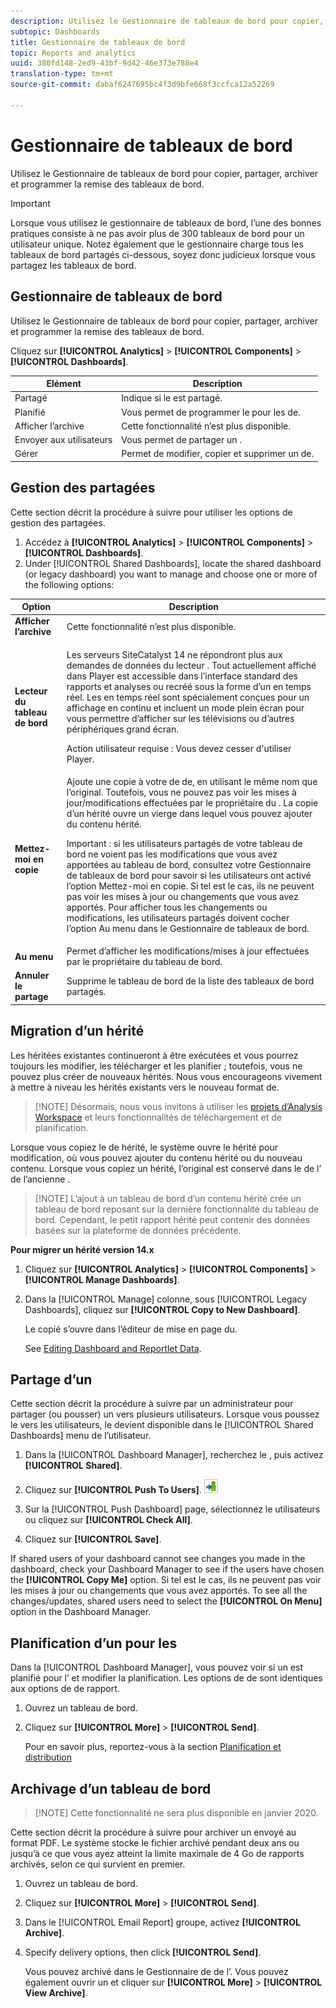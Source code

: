 ```yaml
---
description: Utilisez le Gestionnaire de tableaux de bord pour copier, partager, archiver et programmer la remise des tableaux de bord.
subtopic: Dashboards
title: Gestionnaire de tableaux de bord
topic: Reports and analytics
uuid: 380fd148-2ed9-43bf-9d42-46e373e788e4
translation-type: tm+mt
source-git-commit: dabaf6247695bc4f3d9bfe668f3ccfca12a52269

---
```



# Gestionnaire de tableaux de bord

Utilisez le Gestionnaire de tableaux de bord pour copier, partager, archiver et programmer la remise des tableaux de bord.

>[!IMPORTANT]
>
>Lorsque vous utilisez le gestionnaire de tableaux de bord, l’une des bonnes pratiques consiste à ne pas avoir plus de 300 tableaux de bord pour un utilisateur unique. Notez également que le gestionnaire charge tous les tableaux de bord partagés ci-dessous, soyez donc judicieux lorsque vous partagez les tableaux de bord.

## Gestionnaire de tableaux de bord

Utilisez le Gestionnaire de tableaux de bord pour copier, partager, archiver et programmer la remise des tableaux de bord.

Cliquez sur **[!UICONTROL Analytics]** > **[!UICONTROL Components]** > **[!UICONTROL Dashboards]**.

| Elément | Description |
|--- |--- |
| Partagé | Indique si le  est partagé. |
| Planifié | Vous permet de programmer le  pour les  de. |
| Afficher l’archive | Cette fonctionnalité n’est plus disponible. |
| Envoyer aux utilisateurs | Vous permet de partager un . |
| Gérer | Permet de modifier, copier et supprimer un  de. |

## Gestion des  partagées

Cette section décrit la procédure à suivre pour utiliser les options de gestion des  partagées.

1. Accédez à **[!UICONTROL Analytics]** > **[!UICONTROL Components]** > **[!UICONTROL Dashboards]**.
1. Under [!UICONTROL Shared Dashboards], locate the shared dashboard (or legacy dashboard) you want to manage and choose one or more of the following options:

<table id="choicetable_857E0E816D63404683D4E24DC8D7FC69"> 
 <thead class="chhead sthead"> 
  <th class="choptionhd"> Option </th> 
  <th class="chdeschd"> Description </th> 
 </thead> 
 <tr class="chrow strow"> 
  <td class="choption"><strong>Afficher l’archive</strong></td> 
  <td class="chdesc stentry"> Cette fonctionnalité n’est plus disponible. </td> 
 </tr> 
 <tr class="chrow strow"> 
  <td class="choption"><strong>Lecteur du tableau de bord</strong></td> 
  <td class="chdesc stentry"> <p>Les serveurs SiteCatalyst 14 ne répondront plus aux demandes de données du lecteur . Tout actuellement affiché dans  Player est accessible dans l’interface standard des rapports et analyses ou recréé sous la forme d’un  en temps réel. Les  en temps réel sont spécialement conçues pour un affichage en continu et incluent un mode plein écran pour vous permettre d’afficher sur les télévisions ou d’autres périphériques grand écran. </p> <p>Action utilisateur requise : Vous devez cesser d'utiliser  Player. </p> </td> 
 </tr> 
 <tr class="chrow strow"> 
  <td class="choption"><strong>Mettez-moi en copie</strong></td> 
  <td class="chdesc stentry"> Ajoute une copie à votre  de  de, en utilisant le même nom que l’original. Toutefois, vous ne pouvez pas voir les mises à jour/modifications effectuées par le propriétaire du . La copie d’un hérité  ouvre un  vierge dans lequel vous pouvez ajouter du contenu hérité. <p>Important : si les utilisateurs partagés de votre tableau de bord ne voient pas les modifications que vous avez apportées au tableau de bord, consultez votre Gestionnaire de tableaux de bord pour savoir si les utilisateurs ont activé l’option <span class="uicontrol">Mettez-moi en copie</span>. Si tel est le cas, ils ne peuvent pas voir les mises à jour ou changements que vous avez apportés. Pour afficher tous les changements ou modifications, les utilisateurs partagés doivent cocher l’option <span class="uicontrol">Au menu</span> dans le Gestionnaire de tableaux de bord. </p> </td> 
 </tr> 
 <tr class="chrow strow"> 
  <td class="choption"><strong>Au menu</strong></td> 
  <td class="chdesc stentry"> Permet d’afficher les modifications/mises à jour effectuées par le propriétaire du tableau de bord. </td> 
 </tr> 
 <tr class="chrow strow"> 
  <td class="choption"><strong>Annuler le partage</strong></td> 
  <td class="chdesc stentry"> Supprime le tableau de bord de la liste des tableaux de bord partagés. </td> 
 </tr> 
</table>

## Migration d’un hérité 

Les  héritées existantes continueront à être exécutées et vous pourrez toujours les modifier, les télécharger et les planifier ; toutefois, vous ne pouvez plus créer de nouveaux  hérités. Nous vous encourageons vivement à mettre à niveau les hérités existants vers le nouveau format  de.

>[!NOTE] Désormais, nous vous invitons à utiliser les [projets d’Analysis Workspace](https://marketing.adobe.com/resources/help/fr_FR/analytics/analysis-workspace/) et leurs fonctionnalités de téléchargement et de planification.

Lorsque vous copiez le  de hérité, le système ouvre le hérité pour modification, où vous pouvez ajouter du contenu hérité ou du nouveau contenu. Lorsque vous copiez un hérité, l’original est conservé dans le de l’ de l’ancienne .

>[!NOTE] L’ajout à un tableau de bord d’un contenu hérité crée un tableau de bord reposant sur la dernière fonctionnalité du tableau de bord. Cependant, le petit rapport hérité peut contenir des données basées sur la plateforme de données précédente.

**Pour migrer un hérité version 14.x**

1. Cliquez sur **[!UICONTROL Analytics]** > **[!UICONTROL Components]** > **[!UICONTROL Manage Dashboards]**.
1. Dans la [!UICONTROL Manage] colonne, sous [!UICONTROL Legacy Dashboards], cliquez sur **[!UICONTROL Copy to New Dashboard]**.

   Le  copié s’ouvre dans l’éditeur de mise en page  du.

   See [Editing Dashboard and Reportlet Data](/help/analyze/reports-analytics/dashboard.md).

## Partage d’un 

Cette section décrit la procédure à suivre par un administrateur pour partager (ou pousser) un vers plusieurs utilisateurs. Lorsque vous poussez le  vers les utilisateurs, le  devient disponible dans le [!UICONTROL Shared Dashboards] menu de l’utilisateur.

1. Dans la [!UICONTROL Dashboard Manager], recherchez le , puis activez **[!UICONTROL Shared]**.
1. Cliquez sur **[!UICONTROL Push To Users]**.  ![](assets/push.png)

1. Sur la [!UICONTROL Push Dashboard] page, sélectionnez le  utilisateurs ou cliquez sur **[!UICONTROL Check All]**.
1. Cliquez sur **[!UICONTROL Save]**.

If shared users of your dashboard cannot see changes you made in the dashboard, check your Dashboard Manager to see if the users have chosen the **[!UICONTROL Copy Me]** option. Si tel est le cas, ils ne peuvent pas voir les mises à jour ou changements que vous avez apportés. To see all the changes/updates, shared users need to select the **[!UICONTROL On Menu]** option in the Dashboard Manager.

## Planification d’un  pour les

Dans la [!UICONTROL Dashboard Manager], vous pouvez voir si un  est planifié pour l’ et modifier la planification. Les options de  de sont identiques aux options de  de rapport.

1. Ouvrez un tableau de bord.
1. Cliquez sur **[!UICONTROL More]** > **[!UICONTROL Send]**.

   Pour en savoir plus, reportez-vous à la section [Planification et distribution](/help/analyze/reports-analytics/scheduling.md)

## Archivage d’un tableau de bord

>[!NOTE] Cette fonctionnalité ne sera plus disponible en janvier 2020.

Cette section décrit la procédure à suivre pour archiver un envoyé au format PDF. Le système stocke le fichier archivé pendant deux ans ou jusqu’à ce que vous ayez atteint la limite maximale de 4 Go de rapports archivés, selon ce qui survient en premier.

1. Ouvrez un tableau de bord.
1. Cliquez sur **[!UICONTROL More]** > **[!UICONTROL Send]**.
1. Dans le [!UICONTROL Email Report] groupe, activez **[!UICONTROL Archive]**.
1. Specify delivery options, then click **[!UICONTROL Send]**.

   Vous pouvez  archivé  dans le Gestionnaire de  de l’. Vous pouvez également ouvrir un  et cliquer sur **[!UICONTROL More]** > **[!UICONTROL View Archive]**.

